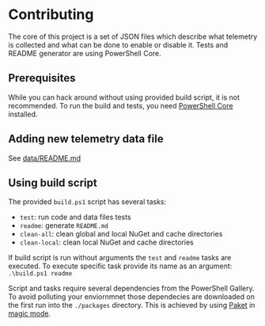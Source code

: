 # Contributing

The core of this project is a set of JSON files which describe what telemetry is collected and what can be done to enable or disable it. Tests and README generator are using PowerShell Core.

## Prerequisites

While you can hack around without using provided build script, it is not recommended. To run the build and tests, you need [PowerShell Core](https://github.com/powershell/powershell) installed.

## Adding new telemetry data file

See [data/README.md](data/README.md)

## Using build script

The provided `build.ps1` script has several tasks:

- `test`: run code and data files tests
- `readme`: generate `README.md`
- `clean-all`: clean global and local NuGet and cache directories
- `clean-local`: clean local NuGet and cache directories

If build script is run without arguments the `test` and `readme` tasks are executed. To execute specific task provide its name as an argument: `.\build.ps1 readme`

Script and tasks require several dependencies from the PowerShell Gallery. To avoid polluting your enviornmnet those dependecies are downloaded on the first run into the `./packages` directory. This is achieved by using [Paket](https://fsprojects.github.io/Paket/) in [magic mode](https://fsprojects.github.io/Paket/bootstrapper.html#Magic-mode).
